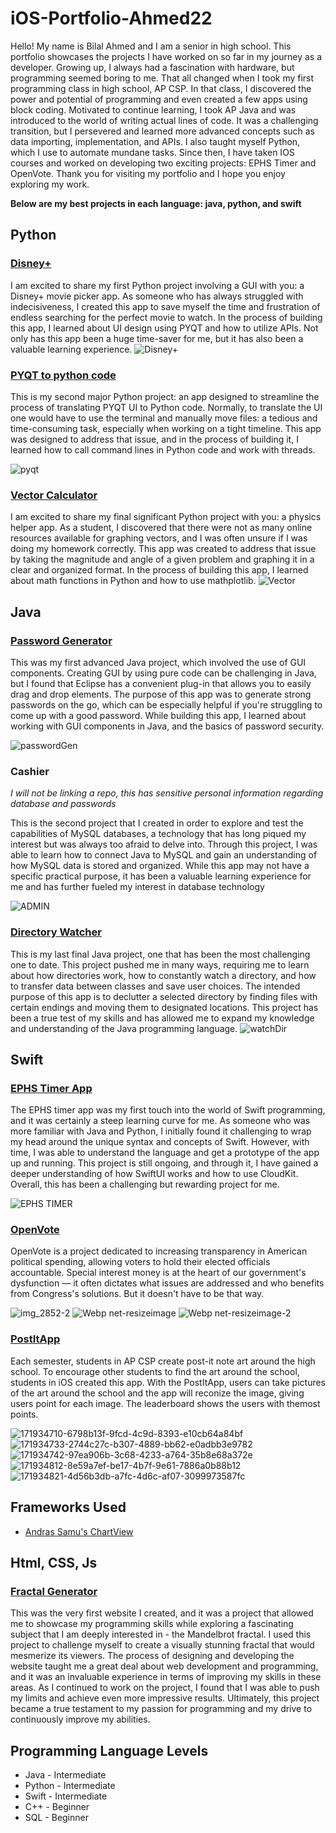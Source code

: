 # iOS-Portfolio-Ahmed22


Hello! My name is Bilal Ahmed and I am a senior in high school. This portfolio showcases the projects I have worked on so far in my journey as a developer. Growing up, I always had a fascination with hardware, but programming seemed boring to me. That all changed when I took my first programming class in high school, AP CSP. In that class, I discovered the power and potential of programming and even created a few apps using block coding. Motivated to continue learning, I took AP Java and was introduced to the world of writing actual lines of code. It was a challenging transition, but I persevered and learned more advanced concepts such as data importing, implementation, and APIs. I also taught myself Python, which I use to automate mundane tasks. Since then, I have taken IOS courses and worked on developing two exciting projects: EPHS Timer and OpenVote. Thank you for visiting my portfolio and I hope you enjoy exploring my work.


**Below are my best projects in each language: java, python, and swift**


## Python
### [Disney+](https://github.com/BillA-Dev/Disney-)
I am excited to share my first Python project involving a GUI with you: a Disney+ movie picker app. As someone who has always struggled with indecisiveness, I created this app to save myself the time and frustration of endless searching for the perfect movie to watch. In the process of building this app, I learned about UI design using PYQT and how to utilize APIs. Not only has this app been a huge time-saver for me, but it has also been a valuable learning experience. 
![Disney+](https://user-images.githubusercontent.com/79151733/161858349-26002d6f-7a97-4ae9-8f58-a0f3a97c43a8.png)
### [PYQT to python code](https://github.com/BillA-Dev/PYQT_to_Python)
This is my second major Python project: an app designed to streamline the process of translating PYQT UI to Python code. Normally, to translate the UI one would have to use the terminal and manually move files: a tedious and time-consuming task, especially when working on a tight timeline. This app was designed to address that issue, and in the process of building it, I learned how to call command lines in Python code and work with threads. 

![pyqt](https://user-images.githubusercontent.com/79151733/161858820-7c76994b-d38d-4ca8-b143-58048e826952.png)
### [Vector Calculator](https://github.com/BillA-Dev/VectorAddition/blob/main/main.py)
I am excited to share my final significant Python project with you: a physics helper app. As a student, I discovered that there were not as many online resources available for graphing vectors, and I was often unsure if I was doing my homework correctly. This app was created to address that issue by taking the magnitude and angle of a given problem and graphing it in a clear and organized format. In the process of building this app, I learned about math functions in Python and how to use mathplotlib. 
![Vector](https://user-images.githubusercontent.com/79151733/161859780-d06b9167-6c75-4234-946a-46664c4af375.png)

## Java
### [Password Generator](https://github.com/BillA-Dev/PasswordGenerator)
This was my first advanced Java project, which involved the use of GUI components. Creating GUI by using pure code can be challenging in Java, but I found that Eclipse has a convenient plug-in that allows you to easily drag and drop elements. The purpose of this app was to generate strong passwords on the go, which can be especially helpful if you're struggling to come up with a good password. While building this app, I learned about working with GUI components in Java, and the basics of password security.

![passwordGen](https://user-images.githubusercontent.com/79151733/161860099-e259cdda-467f-4f81-bd0f-6358381b9cf5.png)

### Cashier 
*I will not be linking a repo, this has sensitive personal information regarding database and passwords*

This is the second project that I created in order to explore and test the capabilities of MySQL databases, a technology that has long piqued my interest but was always too afraid to delve into. Through this project, I was able to learn how to connect Java to MySQL and gain an understanding of how MySQL data is stored and organized. While this app may not have a specific practical purpose, it has been a valuable learning experience for me and has further fueled my interest in database technology

![ADMIN](https://user-images.githubusercontent.com/79151733/161860091-61e14152-0d15-41b1-9dfa-4474125f2948.png)
### [Directory Watcher](https://github.com/BillA-Dev/DirectoryWatcher)
This is my last final Java project, one that has been the most challenging one to date. This project pushed me in many ways, requiring me to learn about how directories work, how to constantly watch a directory, and how to transfer data between classes and save user choices. The intended purpose of this app is to declutter a selected directory by finding files with certain endings and moving them to designated locations. This project has been a true test of my skills and has allowed me to expand my knowledge and understanding of the Java programming language.
![watchDir](https://user-images.githubusercontent.com/79151733/161860107-616c25fa-264a-4916-af0c-d741e154674f.png)

## Swift
### [EPHS Timer App](https://github.com/BillA-Dev/EPHS)
The EPHS timer app was my first touch into the world of Swift programming, and it was certainly a steep learning curve for me. As someone who was more familiar with Java and Python, I initially found it challenging to wrap my head around the unique syntax and concepts of Swift. However, with time, I was able to understand the language and get a prototype of the app up and running. This project is still ongoing, and through it, I have gained a deeper understanding of how SwiftUI works and how to use CloudKit. Overall, this has been a challenging but rewarding project for me.

![EPHS TIMER](https://user-images.githubusercontent.com/79151733/161882157-0c2bc839-ac36-4a2a-99b9-78ff1b5fcd82.png)

### [OpenVote](https://github.com/BillA-Dev/OpenVote)
OpenVote is a project dedicated to increasing transparency in American political spending, allowing voters to hold their elected officials accountable. Special interest money is at the heart of our government's dysfunction — it often dictates what issues are addressed and who benefits from Congress's solutions. But it doesn't have to be that way.


![img_2852-2](https://user-images.githubusercontent.com/79151733/161882965-5c1bc5c2-3b63-4576-9f31-309000122cc8.png)
![Webp net-resizeimage](https://user-images.githubusercontent.com/79151733/161883082-920d7e97-4ae7-43a8-bf2b-54b66c583bdd.png)
![Webp net-resizeimage-2](https://user-images.githubusercontent.com/79151733/161883174-370a728d-edb3-47e8-a264-97abf891e7ab.png)

### [PostItApp](https://github.com/EPHS-iOS/Spring2022GroupProject)
Each semester, students in AP CSP create post-it note art around the high school. To encourage other students to find the art around the school, students in iOS created this app. With the PostItApp, users can take pictures of the art around the school and the app will reconize the image, giving users point for each image. The leaderboard shows the users with themost points.

![171934710-6798b13f-9fcd-4c9d-8393-e10cb64a84bf](https://user-images.githubusercontent.com/79151733/172188700-4cb0dd31-17c1-48f3-83a6-bbf9316eab1d.png)
![171934733-2744c27c-b307-4889-bb62-e0adbb3e9782](https://user-images.githubusercontent.com/79151733/172188725-2e87f7fc-4b4d-42f4-bf8b-176d939e5336.png)
![171934742-97ea906b-3c68-4233-a764-35b8e68a372e](https://user-images.githubusercontent.com/79151733/172188775-a29c0e77-b6ea-4126-a845-6f06e15ee872.png)
![171934812-8e59a7ef-be17-4b7f-9e61-7886a0b88b12](https://user-images.githubusercontent.com/79151733/172188800-1935ae26-de75-48cd-8b50-9cc6d8a8b39d.png)
![171934821-4d56b3db-a7fc-4d6c-af07-3099973587fc](https://user-images.githubusercontent.com/79151733/172188822-46d1cbd3-5fd1-4355-a99e-7c43449fa458.png)

## Frameworks Used
* [Andras Samu's ChartView](https://github.com/AppPear/ChartView)

## Html, CSS, Js
### [Fractal Generator](https://billa-dev.github.io/FractalGenerator/)
This was the very first website I created, and it was a project that allowed me to showcase my programming skills while exploring a fascinating subject that I am deeply interested in - the Mandelbrot fractal. I used this project to challenge myself to create a visually stunning fractal that would mesmerize its viewers. The process of designing and developing the website taught me a great deal about web development and programming, and it was an invaluable experience in terms of improving my skills in these areas. As I continued to work on the project, I found that I was able to push my limits and achieve even more impressive results. Ultimately, this project became a true testament to my passion for programming and my drive to continuously improve my abilities.


## Programming Language Levels
* Java - Intermediate
* Python - Intermediate
* Swift - Intermediate
* C++ - Beginner
* SQL - Beginner

